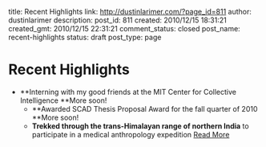 title: Recent Highlights
link: http://dustinlarimer.com/?page_id=811
author: dustinlarimer
description: 
post_id: 811
created: 2010/12/15 18:31:21
created_gmt: 2010/12/15 22:31:21
comment_status: closed
post_name: recent-highlights
status: draft
post_type: page

# Recent Highlights

* **Interning with my good friends at the MIT Center for Collective Intelligence **More soon!
  * **Awarded SCAD Thesis Proposal Award for the fall quarter of 2010 **More soon!
  * **Trekked through the trans-Himalayan range of northern India** to participate in a medical anthropology expedition [Read More](http://www.dustinlarimer.com/tags/india/)